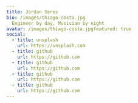 ```yaml
---
title: Jordan Seres
bio: /images/thiago-costa.jpg
  Engineer by day, Musician by night
avatar: /images/thiago-costa.jpgfeatured: true
social:
  - title: unsplash
    url: https://unsplash.com
  - title: github
    url: https://github.com
  - title: github
    url: https://github.com
  - title: github
    url: https://github.com
  - title: github
    url: https://github.com
---
```

